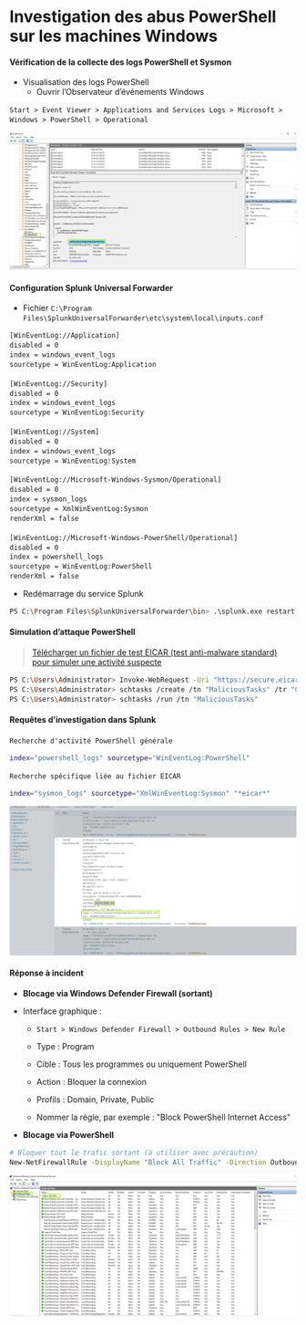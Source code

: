 # Investigation des abus PowerShell sur les machines Windows

#### Vérification de la collecte des logs PowerShell et Sysmon

- Visualisation des logs PowerShell
  - Ouvrir l’Observateur d’événements Windows

`Start > Event Viewer > Applications and Services Logs > Microsoft > Windows > PowerShell > Operational`

![Enterprise](/Splunk_Windows/assets/splunk_windows_05.png)

#### Configuration Splunk Universal Forwarder

- Fichier `C:\Program Files\SplunkUniversalForwarder\etc\system\local\inputs.conf`

```sh
[WinEventLog://Application]
disabled = 0
index = windows_event_logs
sourcetype = WinEventLog:Application

[WinEventLog://Security]
disabled = 0
index = windows_event_logs
sourcetype = WinEventLog:Security

[WinEventLog://System]
disabled = 0
index = windows_event_logs
sourcetype = WinEventLog:System

[WinEventLog://Microsoft-Windows-Sysmon/Operational]
disabled = 0
index = sysmon_logs
sourcetype = XmlWinEventLog:Sysmon
renderXml = false

[WinEventLog://Microsoft-Windows-PowerShell/Operational]
disabled = 0
index = powershell_logs
sourcetype = WinEventLog:PowerShell
renderXml = false
```

- Redémarrage du service Splunk

```sh
PS C:\Program Files\SplunkUniversalForwarder\bin> .\splunk.exe restart
```

#### Simulation d’attaque PowerShell

> [Télécharger un fichier de test EICAR (test anti-malware standard) pour simuler une activité suspecte](https://www.eicar.org/download-anti-malware-testfile/)

```sh
PS C:\Users\Administrator> Invoke-WebRequest -Uri "https://secure.eicar.org/eicar.com.txt" -OutFile "$env:USERPROFILE\Downloads\eicar.com.txt"
PS C:\Users\Administrator> schtasks /create /tn "MaliciousTasks" /tr "C:\Malware.exe" /sc once /st 12:00
PS C:\Users\Administrator> schtasks /run /tn "MaliciousTasks"
```

#### Requêtes d’investigation dans Splunk

`Recherche d'activité PowerShell générale`

```sh
index="powershell_logs" sourcetype="WinEventLog:PowerShell"
```

`Recherche spécifique liée au fichier EICAR`

```sh
index="sysmon_logs" sourcetype="XmlWinEventLog:Sysmon" "*eicar*"
```

![Enterprise](/Splunk_Windows/assets/splunk_windows_06.png)

#### Réponse à incident

- **Blocage via Windows Defender Firewall (sortant)**

- Interface graphique :

  - `Start > Windows Defender Firewall > Outbound Rules > New Rule`

  - Type : Program

  - Cible : Tous les programmes ou uniquement PowerShell

  - Action : Bloquer la connexion

  - Profils : Domain, Private, Public

  - Nommer la règle, par exemple : "Block PowerShell Internet Access"

- **Blocage via PowerShell**

```sh
# Bloquer tout le trafic sortant (à utiliser avec précaution)
New-NetFirewallRule -DisplayName "Block All Traffic" -Direction Outbound -Action Block
```

![Enterprise](/Splunk_Windows/assets/splunk_windows_07.png)
